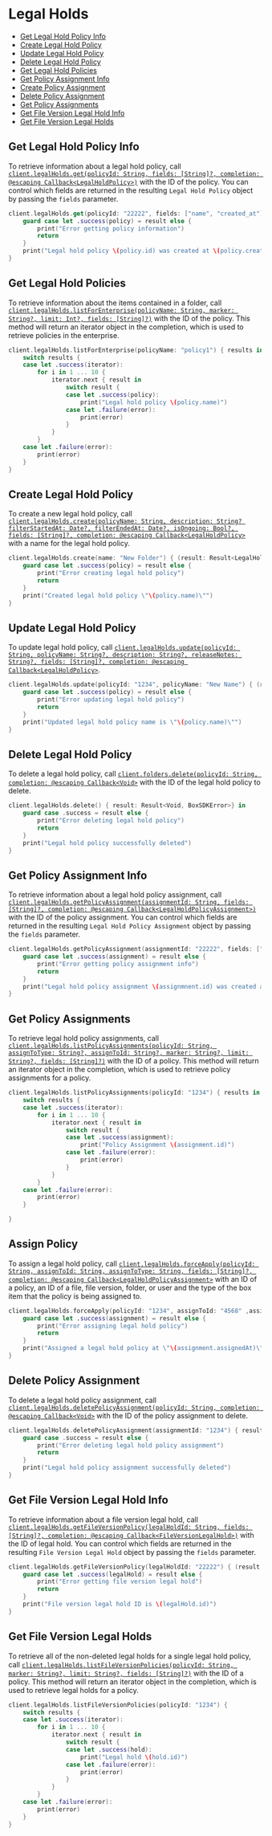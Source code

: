Legal Holds
=======

<!-- START doctoc generated TOC please keep comment here to allow auto update -->
<!-- DON'T EDIT THIS SECTION, INSTEAD RE-RUN doctoc TO UPDATE -->

- [Get Legal Hold Policy Info](#get-legal-hold-policy-info)
- [Create Legal Hold Policy](#create-legal-hold-policy)
- [Update Legal Hold Policy](#update-legal-hold-policy)
- [Delete Legal Hold Policy](#delete-legal-hold-policy)
- [Get Legal Hold Policies](#get-legal-hold-policies)
- [Get Policy Assignment Info](#get-policy-assignment-info)
- [Create Policy Assignment](#create-policy-assignment)
- [Delete Policy Assignment](#delete-policy-assignment)
- [Get Policy Assignments](#get-policy-assignments)
- [Get File Version Legal Hold Info](#get-file-version-legal-hold-info)
- [Get File Version Legal Holds](#get-file-version-legal-holds)

<!-- END doctoc generated TOC please keep comment here to allow auto update -->

Get Legal Hold Policy Info
---------------

To retrieve information about a legal hold policy, call
[`client.legalHolds.get(policyId: String, fields: [String]?, completion: @escaping Callback<LegalHoldPolicy>)`][get-legal-hold-policy-info]
with the ID of the policy.  You can control which fields are returned in the resulting `Legal Hold Policy` object by passing the
`fields` parameter.

```swift
client.legalHolds.get(policyId: "22222", fields: ["name", "created_at"]) { (result: Result<LegalHoldPolicy, BoxSDKError>) in
    guard case let .success(policy) = result else {
        print("Error getting policy information")
        return
    }
    print("Legal hold policy \(policy.id) was created at \(policy.createdAt)")
}
```

[get-legal-hold-policy-info]: http://opensource.box.com/box-ios-sdk/Classes/LegalHoldsModule.html#/s:6BoxSDK16LegalHoldsModuleC3get8policyId6fields10completionySS_SaySSGSgys6ResultOyAA0C10HoldPolicyCAA0A8SDKErrorCGctF

Get Legal Hold Policies
----------------

To retrieve information about the items contained in a folder, call
[`client.legalHolds.listForEnterprise(policyName: String, marker: String?, limit: Int?, fields: [String]?)`][get-legal-hold-policies]
with the ID of the policy.  This method will return an iterator object in the completion, which is used to retrieve policies in the enterprise.

```swift
client.legalHolds.listForEnterprise(policyName: "policy1") { results in
    switch results {
    case let .success(iterator):
        for i in 1 ... 10 {
            iterator.next { result in
                switch result {
                case let .success(policy):
                    print("Legal hold policy \(policy.name)")
                case let .failure(error):
                    print(error)
                }
            }
        }
    case let .failure(error):
        print(error)
    }
}
```

[get-legal-hold-policies]: http://opensource.box.com/box-ios-sdk/Classes/LegalHoldsModule.html#/s:6BoxSDK16LegalHoldsModuleC17listForEnterprise10policyName6marker5limit6fields10completionySSSg_AJSiSgSaySSGSgys6ResultOyAA14PagingIteratorCyAA0C10HoldPolicyCGAA0A8SDKErrorCGctF

Create Legal Hold Policy
-------------

To create a new legal hold policy, call
[`client.legalHolds.create(policyName: String, description: String? filterStartedAt: Date?, filterEndedAt: Date?, isOngoing: Bool?, fields: [String]?, completion: @escaping Callback<LegalHoldPolicy>`][create-legal-hold-policy]
with a name for the legal hold policy.

```swift
client.legalHolds.create(name: "New Folder") { (result: Result<LegalHoldPolicy, BoxSDKError>) in
    guard case let .success(policy) = result else {
        print("Error creating legal hold policy")
        return
    }
    print("Created legal hold policy \"\(policy.name)\"")
}
```

[create-legal-hold-policy]: http://opensource.box.com/box-ios-sdk/Classes/LegalHoldsModule.html#/s:6BoxSDK16LegalHoldsModuleC6create10policyName11description15filterStartedAt0j5EndedL09isOngoing6fields10completionySS_SSSg10Foundation4DateVSgAPSbSgSaySSGSgys6ResultOyAA0C10HoldPolicyCAA0A8SDKErrorCGctF

Update Legal Hold Policy
-------------

To update legal hold policy, call
[`client.legalHolds.update(policyId: String, policyName: String?, description: String?, releaseNotes: String?, fields: [String]?, completion: @escaping Callback<LegalHoldPolicy>`][update-legal-hold-policy].

```swift
client.legalHolds.update(policyId: "1234", policyName: "New Name") { (result: Result<LegalHoldPolicy, BoxSDKError>) in
    guard case let .success(policy) = result else {
        print("Error updating legal hold policy")
        return
    }
    print("Updated legal hold policy name is \"\(policy.name)\"")
}
```

[update-legal-hold-policy]: http://opensource.box.com/box-ios-sdk/Classes/LegalHoldsModule.html#/s:6BoxSDK16LegalHoldsModuleC6update8policyId0G4Name11description12releaseNotes6fields10completionySS_SSSgA2KSaySSGSgys6ResultOyAA0C10HoldPolicyCAA0A8SDKErrorCGctF

Delete Legal Hold Policy
-------------

To delete a legal hold policy, call
[`client.folders.delete(policyId: String, completion: @escaping Callback<Void>`][delete-legal-hold-policy]
with the ID of the legal hold policy to delete.

```swift
client.legalHolds.delete() { result: Result<Void, BoxSDKError>} in
    guard case .success = result else {
        print("Error deleting legal hold policy")
        return
    }
    print("Legal hold policy successfully deleted")
}
```

[delete-legal-hold-policy]: http://opensource.box.com/box-ios-sdk/Classes/LegalHoldsModule.html#/s:6BoxSDK16LegalHoldsModuleC6delete8policyId10completionySS_ys6ResultOyytAA0A8SDKErrorCGctF

Get Policy Assignment Info
---------------

To retrieve information about a legal hold policy assignment, call
[`client.legalHolds.getPolicyAssignment(assignmentId: String, fields: [String]?, completion: @escaping Callback<LegalHoldPolicyAssignment>)`][get-policy-assignment-info]
with the ID of the policy assignment.  You can control which fields are returned in the resulting `Legal Hold Policy Assignment` object by passing the
`fields` parameter.

```swift
client.legalHolds.getPolicyAssignment(assignmentId: "22222", fields: ["assigned_at"]) { (result: Result<LegalHoldPolicyAssignment, BoxSDKError>) in
    guard case let .success(assignment) = result else {
        print("Error getting policy assignment info")
        return
    }
    print("Legal hold policy assignment \(assignmnent.id) was created at \(assignment.assignedAt)")
}
```

[get-policy-assignment-info]: http://opensource.box.com/box-ios-sdk/Classes/LegalHoldsModule.html#/s:6BoxSDK16LegalHoldsModuleC19getPolicyAssignment12assignmentId6fields10completionySS_SaySSGSgys6ResultOyAA0c4HoldgH0CAA0A8SDKErrorCGctF

Get Policy Assignments
----------------

To retrieve legal hold policy assignments, call
[`client.legalHolds.listPolicyAssignments(policyId: String, assignToType: String?, assignToId: String?, marker: String?, limit: String?, fields: [String]?)`][get-policy-assignments]
with the ID of a policy.  This method will return an iterator object in the completion, which is used to retrieve policy assignments for a policy.

```swift
client.legalHolds.listPolicyAssignments(policyId: "1234") { results in
    switch results {
    case let .success(iterator):
        for i in 1 ... 10 {
            iterator.next { result in
                switch result {
                case let .success(assignment):
                    print("Policy Assignment \(assignment.id)")
                case let .failure(error):
                    print(error)
                }
            }
        }
    case let .failure(error):
        print(error)
    }

}
```

[get-policy-assignments]: http://opensource.box.com/box-ios-sdk/Classes/LegalHoldsModule.html#/s:6BoxSDK16LegalHoldsModuleC21listPolicyAssignments8policyId12assignToType0klJ06marker5limit6fields10completionySS_SSSgA2LSiSgSaySSGSgys6ResultOyAA14PagingIteratorCyAA0c4HoldG10AssignmentCGAA0A8SDKErrorCGctF

Assign Policy
-------------

To assign a legal hold policy, call
[`client.legalHolds.forceApply(policyId: String, assignToId: String, assignToType: String, fields: [String]?, completion: @escaping Callback<LegalHoldPolicyAssignment>`][assign-policy]
with an ID of a policy, an ID of a file, file version, folder, or user and the type of the box item that the policy is being assigned to.

```swift
client.legalHolds.forceApply(policyId: "1234", assignToId: "4568" ,assignToType: "file") { (result: Result<LegalHoldPolicyAssignment, BoxSDKError>) in
    guard case let .success(assignment) = result else {
        print("Error assigning legal hold policy")
        return
    }
    print("Assigned a legal hold policy at \"\(assignment.assignedAt)\"")
}
```

[assign-policy]: http://opensource.box.com/box-ios-sdk/Classes/LegalHoldsModule.html#/s:6BoxSDK16LegalHoldsModuleC12assignPolicy8policyId0f2ToI00fJ4Type6fields10completionySS_S2SSaySSGSgys6ResultOyAA0c4HoldG10AssignmentCAA0A8SDKErrorCGctF

Delete Policy Assignment
-------------

To delete a legal hold policy assignment, call
[`client.legalHolds.deletePolicyAssignment(policyId: String, completion: @escaping Callback<Void>`][delete-policy-assignment]
with the ID of the policy assignment to delete.

```swift
client.legalHolds.deletePolicyAssignment(assignmentId: "1234") { result: Result<Void, BoxSDKError>} in
    guard case .success = result else {
        print("Error deleting legal hold policy assignment")
        return
    }
    print("Legal hold policy assignment successfully deleted")
}
```

[delete-policy-assignment]: http://opensource.box.com/box-ios-sdk/Classes/LegalHoldsModule.html#/s:6BoxSDK16LegalHoldsModuleC22deletePolicyAssignment12assignmentId10completionySS_ys6ResultOyytAA0A8SDKErrorCGctF

Get File Version Legal Hold Info
---------------

To retrieve information about a file version legal hold, call
[`client.legalHolds.getFileVersionPolicy(legalHoldId: String, fields: [String]?, completion: @escaping Callback<FileVersionLegalHold>)`][get-file-version-legal-hold-info]
with the ID of legal hold.  You can control which fields are returned in the resulting `File Version Legal Hold` object by passing the
`fields` parameter.

```swift
client.legalHolds.getFileVersionPolicy(legalHoldId: "22222") { (result: Result<FileVersionLegalHold, BoxSDKError>) in
    guard case let .success(legalHold) = result else {
        print("Error getting file version legal hold")
        return
    }
    print("File version legal hold ID is \(legalHold.id)")
}
```

[get-file-version-legal-hold-info]: http://opensource.box.com/box-ios-sdk/Classes/LegalHoldsModule.html#/s:6BoxSDK16LegalHoldsModuleC20getFileVersionPolicy11legalHoldId6fields10completionySS_SaySSGSgys6ResultOyAA0ghcK0CAA0A8SDKErrorCGctF

Get File Version Legal Holds
----------------

To retrieve all of the non-deleted legal holds for a single legal hold policy, call
[`client.legalHolds.listFileVersionPolicies(policyId: String, marker: String?, limit: String?, fields: [String]?)`][get-file-version-legal-holds]
with the ID of a policy.  This method will return an iterator object in the completion, which is used to retrieve legal holds for a policy.

```swift
client.legalHolds.listFileVersionPolicies(policyId: "1234") {
    switch results {
    case let .success(iterator):
        for i in 1 ... 10 {
            iterator.next { result in
                switch result {
                case let .success(hold):
                    print("Legal hold \(hold.id)")
                case let .failure(error):
                    print(error)
                }
            }
        }
    case let .failure(error):
        print(error)
    }
}
```

[get-file-version-legal-holds]: http://opensource.box.com/box-ios-sdk/Classes/LegalHoldsModule.html#/s:6BoxSDK16LegalHoldsModuleC23listFileVersionPolicies8policyId6marker5limit6fields10completionySS_SSSgSiSgSaySSGSgys6ResultOyAA14PagingIteratorCyAA0ghC4HoldCGAA0A8SDKErrorCGctF